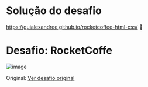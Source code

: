 # Solução do desafio 
https://guialexandree.github.io/rocketcoffee-html-css/ 🎈

# Desafio: RocketCoffe

![image](https://user-images.githubusercontent.com/30730216/163728351-97b97622-f7da-48c1-bce2-44fbbc205f47.png)

Original: [Ver desafio original](https://efficient-sloth-d85.notion.site/Desafio-RocketCoffee-7802895f0dd44da5a6f71a64badc7e72)<br>
